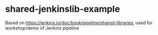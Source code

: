 # shared-jenkinslib-example

Based on https://jenkins.io/doc/book/pipeline/shared-libraries, used for workshop/demo of Jenkins pipeline
